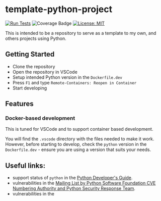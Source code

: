 # template-python-project
[![Run Tests](https://github.com/ninja-asa/template-python-project/actions/workflows/unit-tests.yml/badge.svg)](https://github.com/ninja-asa/template-python-project/actions/workflows/unit-tests.yml)
![Coverage Badge](https://img.shields.io/endpoint?url=https://gist.githubusercontent.com/ninja-asa/8e54c78cf86c9b23df72f9f987282266/raw/7f5d2722c29497fa777f925552778219a137756d/template-python-project-coverage.json)
[![License: MIT](https://img.shields.io/badge/License-MIT-yellow.svg)](https://opensource.org/licenses/MIT)
 
This is intended to be a repository to serve as a template to my own, and others projects using Python. 

## Getting Started
- Clone the repository
- Open the repository in VSCode
- Setup intended Python version in the `Dockerfile.dev`
- Press `F1` and type `Remote-Containers: Reopen in Container`
- Start developing

## Features
### Docker-based development
This is tuned for VSCode and to support container based development.

You will find the `.vscode` directory with the files needed to make it work. However, before starting to develop, check the `python` version in the `Dockerfile.dev` - ensure you are using a version that suits your needs.

## Useful links:
- support status of `python` in the [Python Developer's Guide](https://devguide.python.org/versions/#versions).
- vulnerabilities in the [Mailing List by Python Software Foundation CVE Numbering Authority and Python Security Response Team](https://mail.python.org/archives/list/security-announce@python.org/latest).
- vulnerabilities in the 